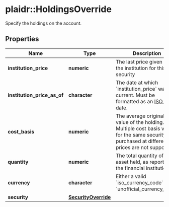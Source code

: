 # plaidr::HoldingsOverride

Specify the holdings on the account.

## Properties
Name | Type | Description | Notes
------------ | ------------- | ------------- | -------------
**institution_price** | **numeric** | The last price given by the institution for this security | 
**institution_price_as_of** | **character** | The date at which &#x60;institution_price&#x60; was current. Must be formatted as an [ISO 8601](https://wikipedia.org/wiki/ISO_8601) date. | [optional] 
**cost_basis** | **numeric** | The average original value of the holding. Multiple cost basis values for the same security purchased at different prices are not supported. | [optional] 
**quantity** | **numeric** | The total quantity of the asset held, as reported by the financial institution. | 
**currency** | **character** | Either a valid &#x60;iso_currency_code&#x60; or &#x60;unofficial_currency_code&#x60; | 
**security** | [**SecurityOverride**](SecurityOverride.md) |  | 


